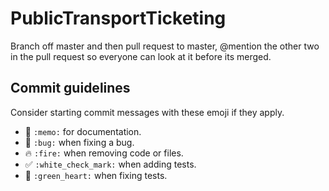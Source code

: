 # PublicTransportTicketing

Branch off master and then pull request to master, @mention the other two in the
pull request so everyone can look at it before its merged.

## Commit guidelines

Consider starting commit messages with these emoji if they apply.

- :memo: `:memo:` for documentation.
- :bug: `:bug:` when fixing a bug.
- :fire: `:fire:` when removing code or files.
- :white_check_mark: `:white_check_mark:` when adding tests.
- :green_heart: `:green_heart:` when fixing tests.

